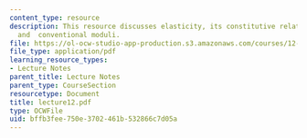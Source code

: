 ```yaml
---
content_type: resource
description: This resource discusses elasticity, its constitutive relations, tensors,
  and  conventional moduli.
file: https://ol-ocw-studio-app-production.s3.amazonaws.com/courses/12-520-geodynamics-fall-2006/bffb3fee750e3702461b532866c7d05a_lecture12.pdf
file_type: application/pdf
learning_resource_types:
- Lecture Notes
parent_title: Lecture Notes
parent_type: CourseSection
resourcetype: Document
title: lecture12.pdf
type: OCWFile
uid: bffb3fee-750e-3702-461b-532866c7d05a
---
```

